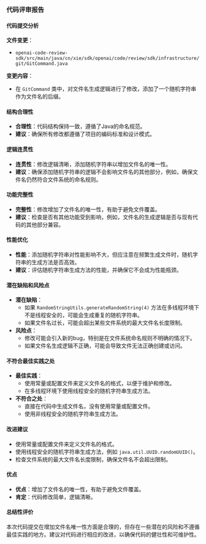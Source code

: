 ### 代码评审报告

#### 代码提交分析

**文件变更**：
- `openai-code-review-sdk/src/main/java/cn/xie/sdk/openai/code/review/sdk/infrastructure/git/GitCommand.java`

**变更内容**：
- 在 `GitCommand` 类中，对文件名生成逻辑进行了修改，添加了一个随机字符串作为文件名的后缀。

#### 结构合理性

- **合理性**：代码结构保持一致，遵循了Java的命名规范。
- **建议**：确保所有修改都遵循了项目的编码标准和设计模式。

#### 逻辑连贯性

- **连贯性**：修改逻辑清晰，添加随机字符串以增加文件名的唯一性。
- **建议**：确保添加随机字符串的逻辑不会影响文件名的其他部分，例如，确保文件名仍然符合文件系统的命名规则。

#### 功能完整性

- **完整性**：修改增加了文件名的唯一性，有助于避免文件覆盖。
- **建议**：检查是否有其他功能受到影响，例如，文件名的生成逻辑是否与现有代码的其他部分兼容。

#### 性能优化

- **性能**：添加随机字符串对性能影响不大，但应注意在频繁生成文件时，随机字符串的生成方法是否高效。
- **建议**：评估随机字符串生成方法的性能，并确保它不会成为性能瓶颈。

#### 潜在缺陷和风险点

- **潜在缺陷**：
  - 如果 `RandomStringUtils.generateRandomString(4)` 方法在多线程环境下不是线程安全的，可能会生成重复的随机字符串。
  - 如果文件名过长，可能会超出某些文件系统的最大文件名长度限制。
- **风险点**：
  - 修改可能会引入新的bug，特别是在文件系统命名规则不明确的情况下。
  - 如果文件名生成逻辑不正确，可能会导致文件无法正确创建或访问。

#### 不符合最佳实践之处

- **最佳实践**：
  - 使用常量或配置文件来定义文件名的格式，以便于维护和修改。
  - 在多线程环境下使用线程安全的随机字符串生成方法。
- **不符合之处**：
  - 直接在代码中生成文件名，没有使用常量或配置文件。
  - 使用非线程安全的随机字符串生成方法。

#### 改进建议

- 使用常量或配置文件来定义文件名的格式。
- 使用线程安全的随机字符串生成方法，例如 `java.util.UUID.randomUUID()`。
- 检查文件系统的最大文件名长度限制，确保文件名不会超出限制。

#### 优点

- **优点**：增加了文件名的唯一性，有助于避免文件覆盖。
- **肯定**：代码修改简单，逻辑清晰。

#### 总结性评价

本次代码提交在增加文件名唯一性方面是合理的，但存在一些潜在的风险和不遵循最佳实践的地方。建议对代码进行相应的改进，以确保代码的健壮性和可维护性。